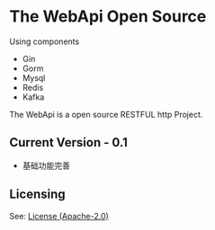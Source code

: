 # The WebApi Open Source 

Using components
- Gin
- Gorm
- Mysql
- Redis
- Kafka


The WebApi is a open source RESTFUL http Project.



## Current Version - 0.1

* 基础功能完善



## Licensing

See: [License (Apache-2.0)](https://github.com/DevOps2100/webapi/master/LICENSE)
